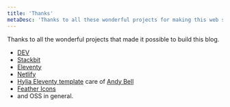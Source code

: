 ```yaml
---
title: 'Thanks'
metaDesc: 'Thanks to all these wonderful projects for making this web site possible.'
---
```


Thanks to all the wonderful projects that made it possible to build this blog.

- [DEV](https://dev.to 'DEV website')
- [Stackbit](stackbit.com)
- [Eleventy](https://www.11ty.dev/)
- [Netlify](https://www.netlify.com)
- [Hylia Eleventy template](https://github.com/hankchizljaw/hylia) care of [Andy Bell](https://piccalil.li/)
- [Feather Icons](https://feathericons.com)
- and OSS in general.
